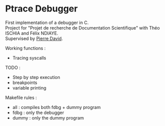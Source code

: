 # Ptrace Debugger

First implementation of a debugger in C.<br>
Project for "Projet de recherche de Documentation Scientifique" with Théo ISCHIA and Félix NDIAYE.<br>
Supervised by [Pierre David](https://gitlab.com/pdagog).

Working functions :
- Tracing syscalls

TODO : 
- Step by step execution
- breakpoints
- variable printing

Makefile rules : 
- all : compiles both fdbg + dummy program
- fdbg : only the debugger
- dummy : only the dummy program
